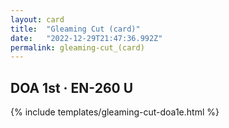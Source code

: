 ```yaml
---
layout: card
title:  "Gleaming Cut (card)"
date:   "2022-12-29T21:47:36.992Z"
permalink: gleaming-cut_(card)
---
```


## DOA 1st &middot; EN-260 U

{% include templates/gleaming-cut-doa1e.html %}
